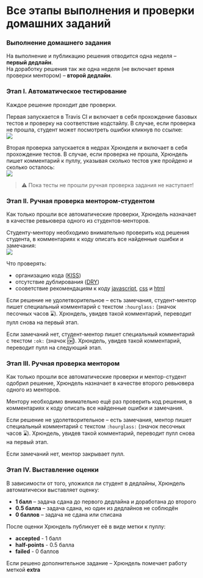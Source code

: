 # Все этапы выполнения и проверки домашних заданий

### Выполнение домашнего задания

На выполнение и публикацию решения отводится одна неделя – **первый дедлайн**.  
На доработку решения так же одна неделя (не включает время проверки ментором) – **второй дедлайн**.

### Этап I. Автоматическое тестирование

Каждое решение проходит две проверки.

Первая запускается в Travis CI и включает в себя прохождение базовых тестов
и проверку на соответствие кодстайлу. В случае, если проверка не прошла,
студент может посмотреть ошибки кликнув по ссылке:  
![](screenshot)

Вторая проверка запускается в недрах Хрюнделя и включает в себя прохождение тестов.
В случае, если проверка не прошла, Хрюндель пишет комментарий к пуллу, указывая
сколько тестов уже пройдено и сколько осталось:  
![](https://cloud.githubusercontent.com/assets/4534405/18875931/2b592b7a-84e1-11e6-8978-a730bcebc5e0.png)

> :warning: Пока тесты не прошли ручная проверка задания не наступает!

### Этап II. Ручная проверка ментором-студентом

Как только прошли все автоматические проверки, Хрюндель назначает в качестве
ревьювера одного из студентов-менторов.

Студенту-ментору необходимо внимательно проверить код решения студента,
в комментариях к коду описать все найденные ошибки и замечания:  
![](https://cloud.githubusercontent.com/assets/4534405/18876714/2b318c5c-84e4-11e6-87f9-cc9e4cab4bad.png)

Что проверять:
- организацию кода ([KISS](https://ru.wikipedia.org/wiki/KISS_(%D0%BF%D1%80%D0%B8%D0%BD%D1%86%D0%B8%D0%BF)))
- отсутствие дублирования ([DRY](https://ru.wikipedia.org/wiki/Don%E2%80%99t_repeat_yourself))
- сооветствие рекомендациям к коду [javascript](https://github.com/urfu-2016/guides-js), [css](https://github.com/urfu-2016/guides-css) и [html](https://github.com/urfu-2016/guides-html)

Если решение не удолетворительное – есть замечания,
студент-ментор пишет специальный комментарий с текстом `:hourglass:`
(значок песочных часов :hourglass:).
Хрюндель, увидев такой комментарий, переводит пулл снова на первый этап.

Если замечаний нет, студент-ментор пишет специальный комментарий с текстом `:ok:`
(значок :ok:). Хрюндель, увидев такой комментарий, переводит пулл на следующий этап.

### Этап III. Ручная проверка ментором

Как только прошли все автоматические проверки и ментор-студент одобрил решение,
Хрюндель назначает в качестве второго ревьювера одного из менторов.

Ментору необходимо внимательно ещё раз проверить код решения,
в комментариях к коду описать все найденные ошибки и замечания.

Если решение не удолетворительное – есть замечания,
ментор пишет специальный комментарий с текстом `:hourglass:`
(значок песочных часов :hourglass:). Хрюндель, увидев такой комментарий,
переводит пулл снова на первый этап.

Если замечаний нет, ментор закрывает пулл.

### Этап IV. Выставление оценки

В зависимости от того, уложился ли студент в дедлайны, Хрюндель автоматически
выставляет оценку:

- **1 балл** – задача сдана до первого дедлайна и доработана до второго
- **0.5 балла** – задача сдана, но один из дедлайнов не соблюдён
- **0 баллов** – задача не сдана или списана

После оценки Хрюндель публикует её в виде метки к пуллу:
- **accepted** - 1 балл
- **half-points** - 0.5 балла
- **failed** - 0 баллов

Если решено дополнительное задание – Хрюндель помечает работу меткой **extra**
